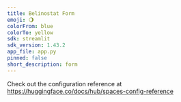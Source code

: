 ```yaml
---
title: Belinostat Form
emoji: 🌖
colorFrom: blue
colorTo: yellow
sdk: streamlit
sdk_version: 1.43.2
app_file: app.py
pinned: false
short_description: form
---
```


Check out the configuration reference at https://huggingface.co/docs/hub/spaces-config-reference
